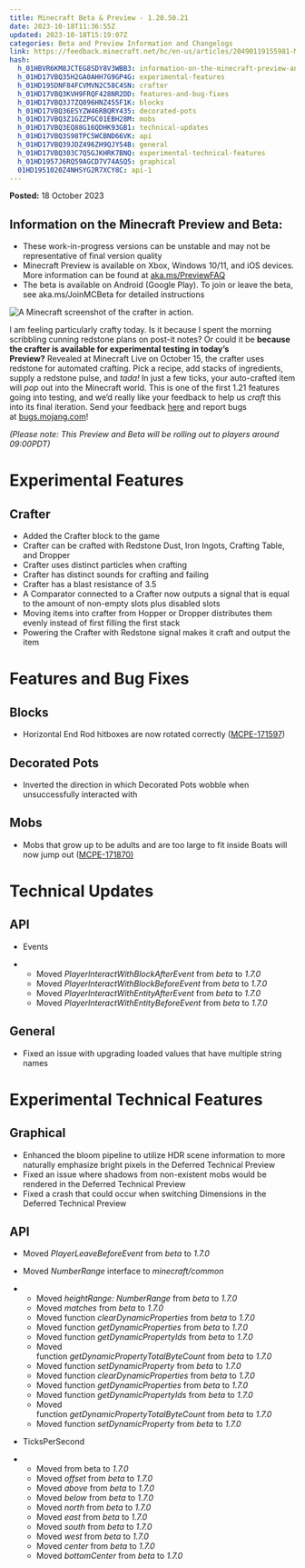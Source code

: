 ```yaml
---
title: Minecraft Beta & Preview - 1.20.50.21
date: 2023-10-18T11:36:55Z
updated: 2023-10-18T15:19:07Z
categories: Beta and Preview Information and Changelogs
link: https://feedback.minecraft.net/hc/en-us/articles/20490119155981-Minecraft-Beta-Preview-1-20-50-21
hash:
  h_01HBVR6KM8JCTEG8SDY8V3WBB3: information-on-the-minecraft-preview-and-beta
  h_01HD17VBQ35H2GA0AHH7G9GP4G: experimental-features
  h_01HD195DNF84FCVMVN2C58C4SN: crafter
  h_01HD17VBQ3KVH9FRQF428NR2DD: features-and-bug-fixes
  h_01HD17VBQ3J7ZQ896HNZ455F1K: blocks
  h_01HD17VBQ36ESYZW46RBQRY435: decorated-pots
  h_01HD17VBQ3Z1GZZPGC01EBH28M: mobs
  h_01HD17VBQ3EQ88G16QDHK93GB1: technical-updates
  h_01HD17VBQ3S98TPC5WCBND66VK: api
  h_01HD17VBQ39JDZ496ZH9QJY54B: general
  h_01HD17VBQ303C7Q5GJKHRK7BNQ: experimental-technical-features
  h_01HD1957J6RQ59AGCD7V74ASQ5: graphical
  01HD1951020Z4NHSYG2R7XCY8C: api-1
---
```


**Posted:** 18 October 2023

## **Information on the Minecraft Preview and Beta:**

- These work-in-progress versions can be unstable and may not be representative of final version quality
- Minecraft Preview is available on Xbox, Windows 10/11, and iOS devices. More information can be found at [aka.ms/PreviewFAQ](https://aka.ms/PreviewFAQ)
- The beta is available on Android (Google Play). To join or leave the beta, see aka.ms/JoinMCBeta for detailed instructions

![A Minecraft screenshot of the crafter in action.](https://feedback.minecraft.net/hc/article_attachments/20490157834381)

I am feeling particularly crafty today. Is it because I spent the morning scribbling cunning redstone plans on post-it notes? Or could it be **because the crafter is available for experimental testing in today’s Preview?** Revealed at Minecraft Live on October 15, the crafter uses redstone for automated crafting. Pick a recipe, add stacks of ingredients, supply a redstone pulse, and *tada!* In just a few ticks, your auto-crafted item will *pop* out into the Minecraft world. This is one of the first 1.21 features going into testing, and we’d really like your feedback to help us *craft* this into its final iteration. Send your feedback [here](https://aka.ms/Minecraft121Feedback) and report bugs at [bugs.mojang.com](https://bugs.mojang.com/)!

*(Please note: This Preview and Beta will be rolling out to players around 09:00PDT)*

# Experimental Features

## **Crafter**

- Added the Crafter block to the game 
- Crafter can be crafted with Redstone Dust, Iron Ingots, Crafting Table, and Dropper
- Crafter uses distinct particles when crafting
- Crafter has distinct sounds for crafting and failing 
- Crafter has a blast resistance of 3.5
- A Comparator connected to a Crafter now outputs a signal that is equal to the amount of non-empty slots plus disabled slots
- Moving items into crafter from Hopper or Dropper distributes them evenly instead of first filling the first stack 
- Powering the Crafter with Redstone signal makes it craft and output the item

# Features and Bug Fixes

## Blocks

- Horizontal End Rod hitboxes are now rotated correctly ([MCPE-171597](https://bugs.mojang.com/browse/MCPE-171597))

## Decorated Pots

- Inverted the direction in which Decorated Pots wobble when unsuccessfully interacted with

## Mobs

- Mobs that grow up to be adults and are too large to fit inside Boats will now jump out ([MCPE-171870)](https://bugs.mojang.com/browse/MCPE-171870)

# Technical Updates

## API

- Events

- - Moved *PlayerInteractWithBlockAfterEvent* from *beta* to *1.7.0*
  - Moved *PlayerInteractWithBlockBeforeEvent* from *beta* to *1.7.0*
  - Moved *PlayerInteractWithEntityAfterEvent* from *beta* to *1.7.0*
  - Moved *PlayerInteractWithEntityBeforeEvent* from *beta* to *1.7.0*

## General

- Fixed an issue with upgrading loaded values that have multiple string names

# Experimental Technical Features

## **Graphical**

- Enhanced the bloom pipeline to utilize HDR scene information to more naturally emphasize bright pixels in the Deferred Technical Preview
- Fixed an issue where shadows from non-existent mobs would be rendered in the Deferred Technical Preview 
- Fixed a crash that could occur when switching Dimensions in the Deferred Technical Preview 

## API

- Moved *PlayerLeaveBeforeEvent* from *beta* to *1.7.0*

- Moved *NumberRange* interface to *minecraft/common*

- - Moved *heightRange: NumberRange* from *beta* to *1.7.0*
  - Moved *matches* from *beta* to *1.7.0*
  - Moved function *clearDynamicProperties* from *beta* to *1.7.0*
  - Moved function *getDynamicProperties* from *beta* to *1.7.0*
  - Moved function *getDynamicPropertyIds* from *beta* to *1.7.0*
  - Moved function *getDynamicPropertyTotalByteCount* from *beta* to *1.7.0*
  - Moved function *setDynamicProperty* from *beta* to *1.7.0*
  - Moved function *clearDynamicProperties* from *beta* to *1.7.0*
  - Moved function *getDynamicProperties* from *beta* to *1.7.0*
  - Moved function *getDynamicPropertyIds* from *beta* to *1.7.0*
  - Moved function *getDynamicPropertyTotalByteCount* from *beta* to *1.7.0*
  - Moved function *setDynamicProperty* from *beta* to *1.7.0*

- TicksPerSecond

- - Moved from beta to *1.7.0*
  - Moved *offset* from *beta* to *1.7.0*
  - Moved *above* from *beta* to *1.7.0*
  - Moved *below* from *beta* to *1.7.0*
  - Moved *north* from *beta* to *1.7.0*
  - Moved *east* from *beta* to *1.7.0*
  - Moved *south* from *beta* to *1.7.0*
  - Moved *west* from *beta* to *1.7.0*
  - Moved *center* from *beta* to *1.7.0*
  - Moved *bottomCenter* from *beta* to *1.7.0*
